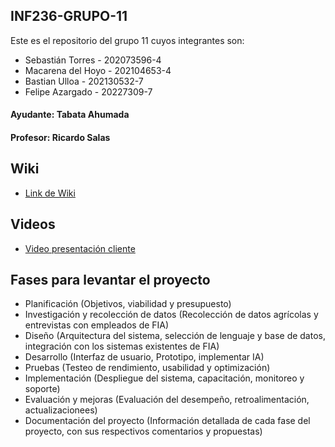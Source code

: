 ## INF236-GRUPO-11

Este es el repositorio del grupo 11 cuyos integrantes son:

* Sebastián Torres - 202073596-4
* Macarena del Hoyo - 202104653-4
* Bastian Ulloa - 202130532-7
* Felipe Azargado - 20227309-7

#### Ayudante: Tabata Ahumada
#### Profesor: Ricardo Salas

## Wiki

* [Link de Wiki](https://github.com/SebaUSM/hito-1/wiki)

## Videos

* [Video presentación cliente](https://www.youtube.com/watch?v=abJau21SDIk)

## Fases para levantar el proyecto

* Planificación (Objetivos, viabilidad y presupuesto)
* Investigación y recolección de datos (Recolección de datos agrícolas y entrevistas con empleados de FIA)
* Diseño (Arquitectura del sistema, selección de lenguaje y base de datos, integración con los sistemas existentes de FIA)
* Desarrollo (Interfaz de usuario, Prototipo, implementar IA)
* Pruebas (Testeo de rendimiento, usabilidad y optimización)
* Implementación (Despliegue del sistema, capacitación, monitoreo y soporte)
* Evaluación y mejoras (Evaluación del desempeño, retroalimentación, actualizacionees)
* Documentación del proyecto (Información detallada de cada fase del proyecto, con sus respectivos comentarios y propuestas)


